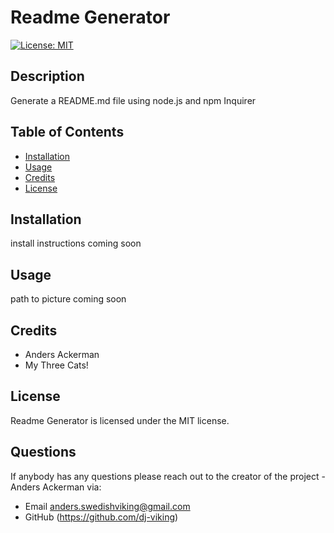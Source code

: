 

# Readme Generator

[![License: MIT](https://img.shields.io/badge/License-MIT-blue.svg)](https://opensource.org/licenses/MIT)

## Description 

Generate a README.md file using node.js and npm Inquirer

## Table of Contents
* [Installation](#installation)
* [Usage](#usage)
* [Credits](#credits)
* [License](#license)

## Installation

install instructions coming soon

## Usage

path to picture coming soon

## Credits

* Anders Ackerman
* My Three Cats!

## License

Readme Generator is licensed under the MIT license.

## Questions

If anybody has any questions please reach out to the creator of the project - Anders Ackerman via:
* Email anders.swedishviking@gmail.com
* GitHub (https://github.com/dj-viking)
